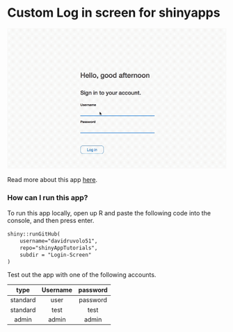#  Custom Log in screen for shinyapps

![](shiny-login-screen.gif)

Read more about this app [here](https://davidruvolo51.github.io/projects/shinyapptutorials/tutorials/login-screen.html).

### How can I run this app?

To run this app locally, open up R and paste the following code into the console, and then press enter.

```
shiny::runGitHub(
    username="davidruvolo51",
    repo="shinyAppTutorials", 
    subdir = "Login-Screen"
)
```

Test out the app with one of the following accounts.

| type  | Username | password |
| :---: | :---: | :---: |
| standard | user | password |
| standard | test | test |
| admin | admin | admin |

